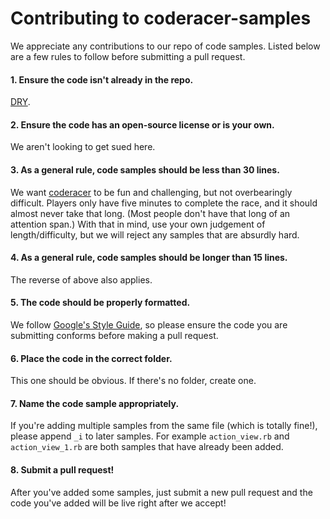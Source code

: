 Contributing to coderacer-samples
=================================

We appreciate any contributions to our repo of code samples.  Listed below are a few rules to follow before submitting a pull request.

#### 1. Ensure the code isn't already in the repo.

[DRY](http://c2.com/cgi/wiki?DontRepeatYourself).

#### 2. Ensure the code has an open-source license or is your own.

We aren't looking to get sued here.

#### 3. As a general rule, code samples should be less than 30 lines.

We want [coderacer](http://coderacer.com) to be fun and challenging, but not overbearingly difficult.  Players only have five minutes to complete the race, and it should almost never take that long.  (Most people don't have that long of an attention span.)  With that in mind, use your own judgement of length/difficulty, but we will reject any samples that are absurdly hard.

#### 4. As a general rule, code samples should be longer than 15 lines.

The reverse of above also applies.

#### 5. The code should be properly formatted.

We follow [Google's Style Guide](https://code.google.com/p/google-styleguide/), so please ensure the code you are submitting conforms before making a pull request.

#### 6. Place the code in the correct folder.

This one should be obvious.  If there's no folder, create one.

#### 7. Name the code sample appropriately.

If you're adding multiple samples from the same file (which is totally fine!), please append `_i` to later samples.  For example `action_view.rb` and `action_view_1.rb` are both samples that have already been added.

#### 8. Submit a pull request!

After you've added some samples, just submit a new pull request and the code you've added will be live right after we accept!
